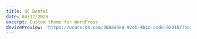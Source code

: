 ```yaml
---
title: UC Dental
date: 04/12/2020
excerpt: Custom theme for WordPress
devicePreview: 'https://ucarecdn.com/368a03e0-92cb-4b1c-acdc-9201b775e3ae/'
---
```

